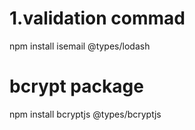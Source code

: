 # 1.validation commad
npm install isemail @types/lodash

# bcrypt package
npm install bcryptjs @types/bcryptjs

